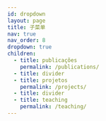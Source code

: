 ```yaml
---
id: dropdown
layout: page
title: 子菜单
nav: true
nav_order: 8
dropdown: true
children:
  - title: publicações
    permalink: /publications/
  - title: divider
  - title: projetos
    permalink: /projects/
  - title: divider
  - title: teaching
    permalink: /teaching/
---
```

